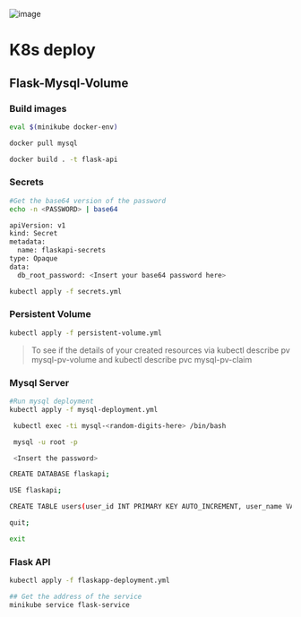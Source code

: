 
![image](https://user-images.githubusercontent.com/17733053/147707527-a57da654-bc27-4599-a888-6055087d4044.png)


# K8s deploy

## Flask-Mysql-Volume


### Build images

```bash
eval $(minikube docker-env)

docker pull mysql

docker build . -t flask-api
```

### Secrets

```bash
#Get the base64 version of the password
echo -n <PASSWORD> | base64
```

```bash
apiVersion: v1
kind: Secret
metadata:
  name: flaskapi-secrets
type: Opaque
data:
  db_root_password: <Insert your base64 password here>
```

```bash
kubectl apply -f secrets.yml
```

### Persistent Volume

```bash
kubectl apply -f persistent-volume.yml 
```

> To see if the details of your created resources via kubectl describe pv mysql-pv-volume and kubectl describe pvc mysql-pv-claim


### Mysql Server

```bash
#Run mysql deployment
kubectl apply -f mysql-deployment.yml
```

```bash
 kubectl exec -ti mysql-<random-digits-here> /bin/bash

 mysql -u root -p

 <Insert the password>

CREATE DATABASE flaskapi;

USE flaskapi;

CREATE TABLE users(user_id INT PRIMARY KEY AUTO_INCREMENT, user_name VARCHAR(255), user_email VARCHAR(255), user_password VARCHAR(255));

quit;

exit
```

### Flask API

```bash
kubectl apply -f flaskapp-deployment.yml

## Get the address of the service
minikube service flask-service
```







